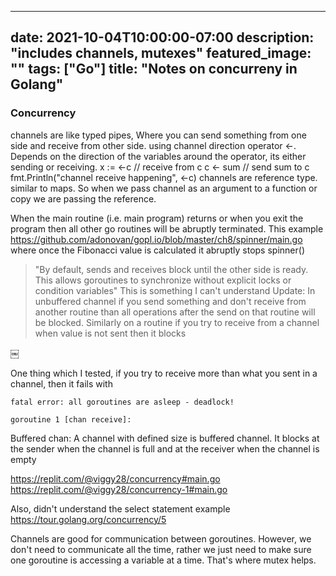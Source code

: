 
---
date: 2021-10-04T10:00:00-07:00
description: "includes channels, mutexes"
featured_image: ""
tags: ["Go"]
title: "Notes on concurreny in Golang"
---

### Concurrency

channels are like typed pipes, Where you can send something from one side and receive from other side. 
using channel direction operator <-. Depends on the direction of the variables around the operator, its either sending or receiving.
x  := <-c // receive from c
c <- sum // send sum to c
fmt.Println("channel receive happening", <-c)
channels are reference type. similar to maps. So when we pass channel as an argument to a function or copy we are passing the reference.

When the main routine (i.e. main program) returns or when you exit the program then all other go routines will be abruptly terminated.
This example https://github.com/adonovan/gopl.io/blob/master/ch8/spinner/main.go where once the Fibonacci value is calculated it abruptly stops spinner()


> "By default, sends and receives block until the other side is ready. This allows goroutines to synchronize without explicit locks or condition variables"
This is something I can't understand
Update: In unbuffered channel if you send something and don't receive from another routine than all operations after the send on that routine will be blocked.
Similarly on a routine if you try to receive from a channel when value is not sent then it blocks

￼

One thing which I tested, if you try to receive more than what you sent in a channel, then it fails with 
```
fatal error: all goroutines are asleep - deadlock!

goroutine 1 [chan receive]:
```
Buffered chan:
A channel with defined size is buffered channel. It blocks at the sender when the channel is full and at the receiver when the channel is empty

https://replit.com/@viggy28/concurrency#main.go
https://replit.com/@viggy28/concurrency-1#main.go

Also, didn't understand the select statement example https://tour.golang.org/concurrency/5

Channels are good for communication between goroutines. However, we don't need to communicate all the time, rather we just need to make sure one goroutine is accessing a variable at a time. That's where mutex helps.
